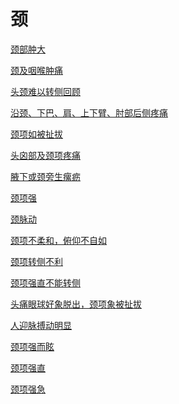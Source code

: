 # 颈[颈部肿大](https://www.gmzyjc.com/search/result?wd=颈部肿大)[颈及咽喉肿痛](https://www.gmzyjc.com/search/result?wd=颈及咽喉肿痛)[头颈难以转侧回顾](https://www.gmzyjc.com/search/result?wd=头颈难以转侧回顾)[沿颈、下巴、肩、上下臂、肘部后侧疼痛](https://www.gmzyjc.com/search/result?wd=沿颈、下巴、肩、上下臂、肘部后侧疼痛)[颈项如被扯拔](https://www.gmzyjc.com/search/result?wd=颈项如被扯拔)[头囟部及颈项疼痛](https://www.gmzyjc.com/search/result?wd=头囟部及颈项疼痛)[腋下或颈旁生瘰疬](https://www.gmzyjc.com/search/result?wd=腋下或颈旁生瘰疬)[颈项强](https://www.gmzyjc.com/search/result?wd=颈项强)[颈脉动](https://www.gmzyjc.com/search/result?wd=颈脉动)[颈项不柔和，俯仰不自如](https://www.gmzyjc.com/search/result?wd=颈项不柔和，俯仰不自如)[颈项转侧不利](https://www.gmzyjc.com/search/result?wd=颈项转侧不利)[颈项强直不能转侧](https://www.gmzyjc.com/search/result?wd=颈项强直不能转侧)[头痛眼球好象脱出，颈项象被扯拔](https://www.gmzyjc.com/search/result?wd=头痛眼球好象脱出，颈项象被扯拔)[人迎脉搏动明显](https://www.gmzyjc.com/search/result?wd=人迎脉搏动明显)[颈项强而眩](https://www.gmzyjc.com/search/result?wd=颈项强而眩)[颈项强直](https://www.gmzyjc.com/search/result?wd=颈项强直)[颈项强急](https://www.gmzyjc.com/search/result?wd=颈项强急)